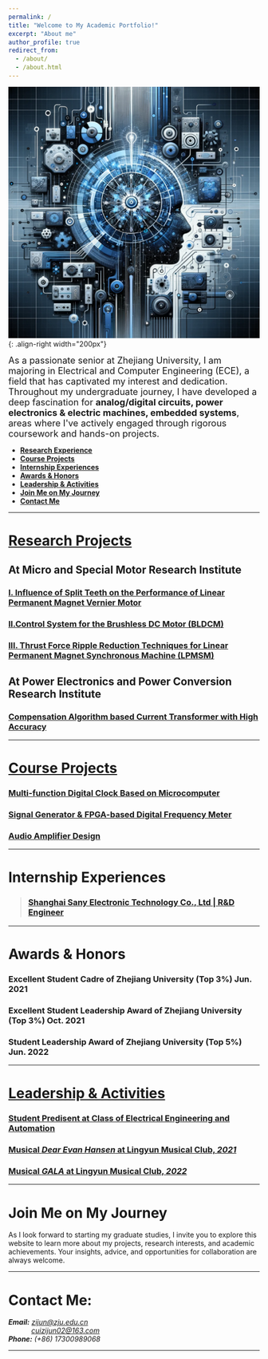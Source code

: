 ```yaml
---
permalink: /
title: "Welcome to My Academic Portfolio!"
excerpt: "About me"
author_profile: true
redirect_from: 
  - /about/
  - /about.html
---
```


![nuronmancer](/images/Brain.png){: .align-right width="200px"}

<font size = 4>As a passionate senior at Zhejiang University, I am majoring in Electrical and Computer Engineering (ECE), a field that has captivated my interest and dedication. Throughout my undergraduate journey, I have developed a deep fascination for <b>analog/digital circuits, power electronics & electric machines, embedded systems</b>, areas where I've actively engaged through rigorous coursework and hands-on projects.</font>

<!-- @import "[TOC]" {cmd="toc" depthFrom=1 depthTo=6 orderedList=false} -->
<!-- code_chunk_output -->
* [<b>Research Experience</b>](#research-projects)
* [<b>Course Projects</b>](#course-projects)
* [<b>Internship Experiences</b>](#internship-experiences)
* [<b>Awards & Honors</b>](#awards--honors)
* [<b>Leadership & Activities</b>](#leadership--activities)
* [<b>Join Me on My Journey</b>](#join-me-on-my-journey)
* [<b>Contact Me</b>](#contact-me)
<!-- code_chunk_output -->
  

- - -  

[Research Projects](https://zijuncui02.github.io/research%20projects/)
===

## At Micro and Special Motor Research Institute


### [I. Influence of Split Teeth on the Performance of Linear Permanent Magnet Vernier Motor]()

### [II.Control System for the Brushless DC Motor (BLDCM)]()

### [III. Thrust Force Ripple Reduction Techniques for Linear Permanent Magnet Synchronous Machine (LPMSM)]()



## At Power Electronics and Power Conversion Research Institute  
  

### [Compensation Algorithm based Current Transformer with High Accuracy]()



- - -  

[Course Projects](https://zijuncui02.github.io/course%20projects/)
===  
  
### [Multi-function Digital Clock Based on Microcomputer]()




### [Signal Generator & FPGA-based Digital Frequency Meter]()



### [Audio Amplifier Design]()

- - -

Internship Experiences
=== 

 > ### [Shanghai Sany Electronic Technology Co., Ltd | R&D Engineer]()

 
- - -

Awards & Honors  
===

### Excellent Student Cadre of Zhejiang University (Top 3%) Jun. 2021
### Excellent Student Leadership Award of Zhejiang University (Top 3%) Oct. 2021
### Student Leadership Award of Zhejiang University (Top 5%) Jun. 2022 

- - -   

[Leadership & Activities](https://zijuncui02.github.io/portfolio/)
=== 

### [Student Predisent at Class of Electrical Engineering and Automation]()


### [Musical *Dear Evan Hansen* at Lingyun Musical Club, *2021*]()

### [Musical *GALA* at Lingyun Musical Club, *2022*]()


- - -   

Join Me on My Journey
===  

As I look forward to starting my graduate studies, I invite you to explore this website to learn more about my projects, research interests, and academic achievements. Your insights, advice, and opportunities for collaboration are always welcome.  

- - -   

Contact Me:
=== 

***Email:*** *[zijun@zju.edu.cn](mailto:zijun@zju.edu.cn/)*  
&emsp;&emsp;&emsp; *[cuizijun02@163.com](mailto:cuizijun02@163.com/)*  
***Phone:*** *(+86) 17300989068* 

- - - 
